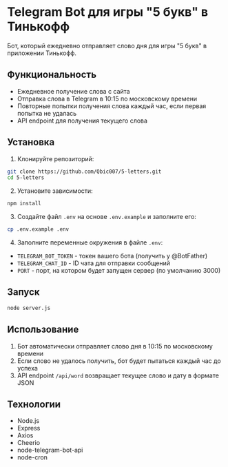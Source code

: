 # Telegram Bot для игры "5 букв" в Тинькофф

Бот, который ежедневно отправляет слово дня для игры "5 букв" в приложении Тинькофф.

## Функциональность

- Ежедневное получение слова с сайта
- Отправка слова в Telegram в 10:15 по московскому времени
- Повторные попытки получения слова каждый час, если первая попытка не удалась
- API endpoint для получения текущего слова

## Установка

1. Клонируйте репозиторий:
```bash
git clone https://github.com/Qbic007/5-letters.git
cd 5-letters
```

2. Установите зависимости:
```bash
npm install
```

3. Создайте файл `.env` на основе `.env.example` и заполните его:
```bash
cp .env.example .env
```

4. Заполните переменные окружения в файле `.env`:
- `TELEGRAM_BOT_TOKEN` - токен вашего бота (получить у @BotFather)
- `TELEGRAM_CHAT_ID` - ID чата для отправки сообщений
- `PORT` - порт, на котором будет запущен сервер (по умолчанию 3000)

## Запуск

```bash
node server.js
```

## Использование

1. Бот автоматически отправляет слово дня в 10:15 по московскому времени
2. Если слово не удалось получить, бот будет пытаться каждый час до успеха
3. API endpoint `/api/word` возвращает текущее слово и дату в формате JSON

## Технологии

- Node.js
- Express
- Axios
- Cheerio
- node-telegram-bot-api
- node-cron 